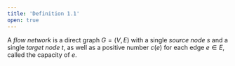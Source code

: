 ```yaml
---
title: 'Definition 1.1'
open: true
---
```


A _flow network_ is a direct graph $G=(V,E)$ with a single _source
node_ $s$ and a single _target node_ $t$, as well as a positive number
$c(e)$ for each edge $e\in E$, called the capacity of $e$.
